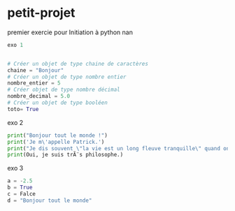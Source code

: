 # petit-projet
premier exercie pour Initiation à python nan
```python
exo 1


# Créer un objet de type chaine de caractères
chaine = "Bonjour"
# Créer un objet de type nombre entier
nombre_entier = 5
# Créer objet de type nombre décimal
nombre_decimal = 5.0
# Créer un objet de type booléen
toto= True
```


exo 2
```python
print("Bonjour tout le monde !")
print('Je m\'appelle Patrick.')
print("Je dis souvent \"la vie est un long fleuve tranquille\" quand on s'appelle Patrick.")
print(Oui, je suis trÃ¨s philosophe.)
```


exo 3
```python
a = -2.5
b = True
c = Falce
d = "Bonjour tout le monde"
```
